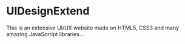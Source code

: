 # UIDesignExtend
This is an extensive UI/UX website made on HTML5, CSS3 and many amazing JavaScrript libraries...
